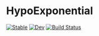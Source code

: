 # HypoExponential

[![Stable](https://img.shields.io/badge/docs-stable-blue.svg)](https://fieldofnodes.github.io/HypoExponential.jl/stable/)
[![Dev](https://img.shields.io/badge/docs-dev-blue.svg)](https://fieldofnodes.github.io/HypoExponential.jl/dev/)
[![Build Status](https://github.com/fieldofnodes/HypoExponential.jl/actions/workflows/CI.yml/badge.svg?branch=main)](https://github.com/fieldofnodes/HypoExponential.jl/actions/workflows/CI.yml?query=branch%3Amain)
